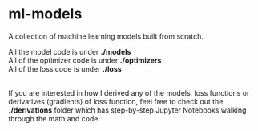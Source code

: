 # ml-models
A collection of machine learning models built from scratch.

All the model code is under **./models**
<br>All of the optimizer code is under **./optimizers**
<br>All of the loss code is under **./loss**

<br>If you are interested in how I derived any of the models, loss functions or derivatives (gradients) of loss function,
feel free to check out the **./derivations** folder which has step-by-step Jupyter Notebooks walking through the math and code.